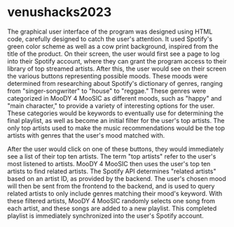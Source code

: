 ﻿# venushacks2023
The graphical user interface of the program was designed using HTML code, carefully designed to catch the user's attention. It used Spotify's green color scheme as well as a cow print background, inspired from the title of the product. On their screen, the user would first see a page to log into their Spotify account, where they can grant the program access to their library of top streamed artists. After this, the user would see on their screen the various buttons representing possible moods. These moods were determined from researching about Spotify's dictionary of genres, ranging from "singer-songwriter" to "house" to "reggae." These genres were categorized in MooDY 4 MooSIC as different moods, such as "happy" and "main character," to provide a variety of interesting options for the user. These categories would be keywords to eventually use for determining the final playlist, as well as become an initial filter for the user's top artists. The only top artists used to make the music recommendations would be the top artists with genres that the user's mood matched with.

After the user would click on one of these buttons, they would immediately see a list of their top ten artists. The term "top artists" refer to the user's most listened to artists. MooDY 4 MooSIC then uses the user's top ten artists to find related artists. The Spotify API determines "related artists" based on an artist ID, as provided by the backend. The user's chosen mood will then be sent from the frontend to the backend, and is used to query related artists to only include genres matching their mood's keyword. With these filtered artists, MooDY 4 MooSIC randomly selects one song from each artist, and these songs are added to a new playlist. This completed playlist is immediately synchronized into the user's Spotify account.
